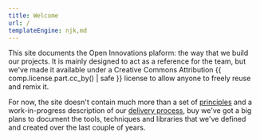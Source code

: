 ```yaml
---
title: Welcome
url: /
templateEngine: njk,md
---
```


This site documents the Open Innovations plaform: the way that we build our projects.
It is mainly designed to act as a reference for the team, but we've made it available
under a Creative Commons Attribution {{ comp.license.part.cc_by() | safe }} license to
allow anyone to freely reuse and remix it.

For now, the site doesn't contain much more than a set of <a href='/principles/'>principles</a>
and a work-in-progress description of our [delivery process](/processes/delivery/),
buy we've got a big plans to document the tools, techniques and libraries that we've defined and
created over the last couple of years.
